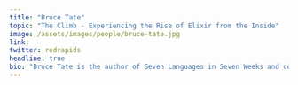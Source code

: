 ```yaml
---
title: "Bruce Tate"
topic: "The Climb - Experiencing the Rise of Elixir from the Inside"
image: /assets/images/people/bruce-tate.jpg
link:
twitter: redrapids
headline: true
bio: "Bruce Tate is the author of Seven Languages in Seven Weeks and co-author of Programming Phoenix. He is CTO at http://icanmakeitbetter.com."
---
```

